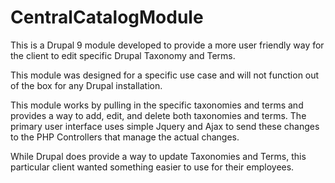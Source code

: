 # CentralCatalogModule

This is a Drupal 9 module developed to provide a more user friendly way for the client to edit specific Drupal Taxonomy and Terms. 

This module was designed for a specific use case and will not function out of the box for any Drupal installation. 

This module works by pulling in the specific taxonomies and terms and provides a way to add, edit, and delete both taxonomies and terms. The primary user interface uses simple Jquery and Ajax to send these changes to the PHP Controllers that manage the actual changes. 

While Drupal does provide a way to update Taxonomies and Terms, this particular client wanted something easier to use for their employees. 
